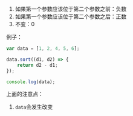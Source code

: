 1. 如果第一个参数应该位于第二个参数之前：负数
2. 如果第一个参数应该位于第二个参数之后：正数
3. 不变：0

例子：

```javascript
var data = [1, 2, 4, 5, 6];

data.sort((d1, d2) => {
    return d2 - d1;
});

console.log(data);
```

上面的注意点：

1. `data`会发生改变